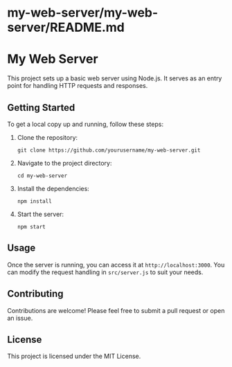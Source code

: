 # my-web-server/my-web-server/README.md

# My Web Server

This project sets up a basic web server using Node.js. It serves as an entry point for handling HTTP requests and responses.

## Getting Started

To get a local copy up and running, follow these steps:

1. Clone the repository:
   ```
   git clone https://github.com/yourusername/my-web-server.git
   ```

2. Navigate to the project directory:
   ```
   cd my-web-server
   ```

3. Install the dependencies:
   ```
   npm install
   ```

4. Start the server:
   ```
   npm start
   ```

## Usage

Once the server is running, you can access it at `http://localhost:3000`. You can modify the request handling in `src/server.js` to suit your needs.

## Contributing

Contributions are welcome! Please feel free to submit a pull request or open an issue.

## License

This project is licensed under the MIT License.